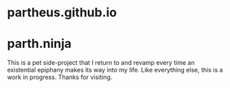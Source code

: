 # partheus.github.io
# parth.ninja
This is a pet side-project that I return to and revamp every time an existential epiphany makes its way into my life.
Like everything else, this is a work in progress. Thanks for visiting.
